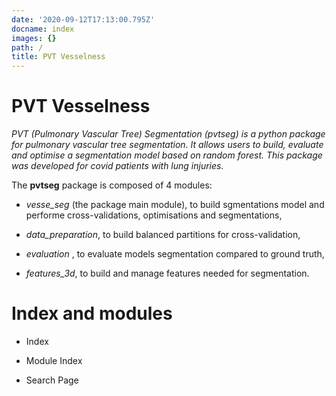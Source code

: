```yaml
---
date: '2020-09-12T17:13:00.795Z'
docname: index
images: {}
path: /
title: PVT Vesselness
---
```


# PVT Vesselness

*PVT (Pulmonary Vascular Tree) Segmentation (pvtseg) is a python package for pulmonary vascular tree segmentation. It allows users to build, evaluate and optimise a segmentation model based on random forest. This package was developed for covid patients with lung injuries.*

The **pvtseg** package is composed of 4 modules:


* *vesse_seg* (the package main module), to build sgmentations model and performe cross-validations, optimisations and segmentations,


* *data_preparation*, to build balanced partitions for cross-validation,


* *evaluation* , to evaluate models segmentation compared to ground truth,


* *features_3d*, to build and manage features needed for segmentation.

# Index and modules


* Index


* Module Index


* Search Page
